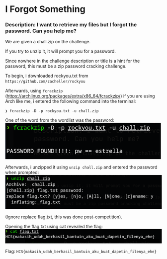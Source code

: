 # I Forgot Something
### Description: I want to retrieve my files but I forgot the password. Can you help me?

We are given a chall.zip on the challenge.

If you try to unzip it, it will prompt you for a password.

Since nowhere in the challenge description or title is a hint for the password, this must be a zip password cracking challenge.

To begin, i downloaded rockyou.txt from ```https://github.com/zacheller/rockyou```

Afterwards, using ```fcrackzip``` (https://archlinux.org/packages/extra/x86_64/fcrackzip/) if you are using Arch like me, i entered the following command into the terminal:

```
❯ fcrackzip -D -p rockyou.txt -u chall.zip
```

One of the word from the wordlist was the password:
![alt text](image.png)

Afterwards, i unzipped it using ```unzip chall.zip``` and entered the password when prompted:
![alt text](image-1.png)

(Ignore replace flag.txt, this was done post-competition).

Opening the flag.txt using cat revealed the flag:
![alt text](image-2.png)

Flag: ```HCS{makasih_udah_berhasil_bantuin_aku_buat_dapetin_filenya_ehe}```
